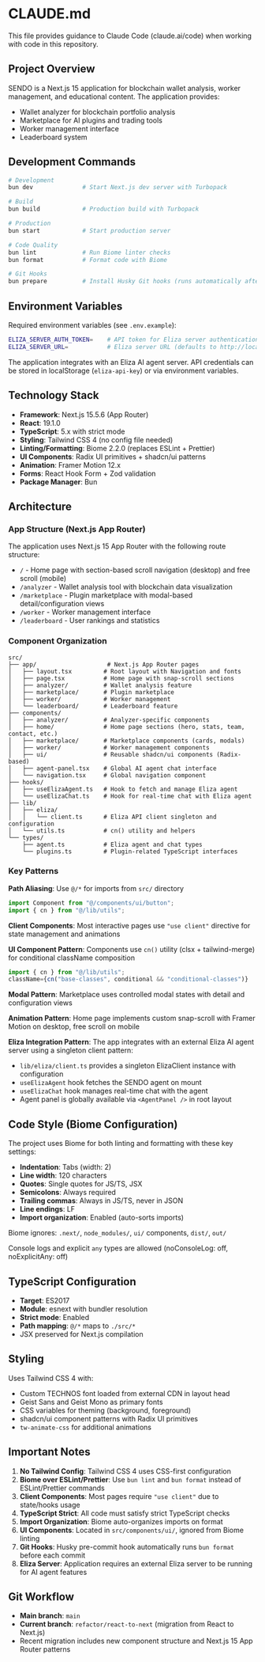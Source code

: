 # CLAUDE.md

This file provides guidance to Claude Code (claude.ai/code) when working with code in this repository.

## Project Overview

SENDO is a Next.js 15 application for blockchain wallet analysis, worker management, and educational content. The application provides:
- Wallet analyzer for blockchain portfolio analysis
- Marketplace for AI plugins and trading tools
- Worker management interface
- Leaderboard system

## Development Commands

```bash
# Development
bun dev              # Start Next.js dev server with Turbopack

# Build
bun build            # Production build with Turbopack

# Production
bun start            # Start production server

# Code Quality
bun lint             # Run Biome linter checks
bun format           # Format code with Biome

# Git Hooks
bun prepare          # Install Husky Git hooks (runs automatically after install)
```

## Environment Variables

Required environment variables (see `.env.example`):

```bash
ELIZA_SERVER_AUTH_TOKEN=    # API token for Eliza server authentication
ELIZA_SERVER_URL=           # Eliza server URL (defaults to http://localhost:3000)
```

The application integrates with an Eliza AI agent server. API credentials can be stored in localStorage (`eliza-api-key`) or via environment variables.

## Technology Stack

- **Framework**: Next.js 15.5.6 (App Router)
- **React**: 19.1.0
- **TypeScript**: 5.x with strict mode
- **Styling**: Tailwind CSS 4 (no config file needed)
- **Linting/Formatting**: Biome 2.2.0 (replaces ESLint + Prettier)
- **UI Components**: Radix UI primitives + shadcn/ui patterns
- **Animation**: Framer Motion 12.x
- **Forms**: React Hook Form + Zod validation
- **Package Manager**: Bun

## Architecture

### App Structure (Next.js App Router)

The application uses Next.js 15 App Router with the following route structure:

- `/` - Home page with section-based scroll navigation (desktop) and free scroll (mobile)
- `/analyzer` - Wallet analysis tool with blockchain data visualization
- `/marketplace` - Plugin marketplace with modal-based detail/configuration views
- `/worker` - Worker management interface
- `/leaderboard` - User rankings and statistics

### Component Organization

```
src/
├── app/                    # Next.js App Router pages
│   ├── layout.tsx         # Root layout with Navigation and fonts
│   ├── page.tsx           # Home page with snap-scroll sections
│   ├── analyzer/          # Wallet analysis feature
│   ├── marketplace/       # Plugin marketplace
│   ├── worker/            # Worker management
│   └── leaderboard/       # Leaderboard feature
├── components/
│   ├── analyzer/          # Analyzer-specific components
│   ├── home/              # Home page sections (hero, stats, team, contact, etc.)
│   ├── marketplace/       # Marketplace components (cards, modals)
│   ├── worker/            # Worker management components
│   ├── ui/                # Reusable shadcn/ui components (Radix-based)
│   ├── agent-panel.tsx    # Global AI agent chat interface
│   └── navigation.tsx     # Global navigation component
├── hooks/
│   ├── useElizaAgent.ts   # Hook to fetch and manage Eliza agent
│   └── useElizaChat.ts    # Hook for real-time chat with Eliza agent
├── lib/
│   ├── eliza/
│   │   └── client.ts      # Eliza API client singleton and configuration
│   └── utils.ts           # cn() utility and helpers
└── types/
    ├── agent.ts           # Eliza agent and chat types
    └── plugins.ts         # Plugin-related TypeScript interfaces
```

### Key Patterns

**Path Aliasing**: Use `@/*` for imports from `src/` directory
```typescript
import Component from "@/components/ui/button";
import { cn } from "@/lib/utils";
```

**Client Components**: Most interactive pages use `"use client"` directive for state management and animations

**UI Component Pattern**: Components use `cn()` utility (clsx + tailwind-merge) for conditional className composition
```typescript
import { cn } from "@/lib/utils";
className={cn("base-classes", conditional && "conditional-classes")}
```

**Modal Pattern**: Marketplace uses controlled modal states with detail and configuration views

**Animation Pattern**: Home page implements custom snap-scroll with Framer Motion on desktop, free scroll on mobile

**Eliza Integration Pattern**: The app integrates with an external Eliza AI agent server using a singleton client pattern:
- `lib/eliza/client.ts` provides a singleton ElizaClient instance with configuration
- `useElizaAgent` hook fetches the SENDO agent on mount
- `useElizaChat` hook manages real-time chat with the agent
- Agent panel is globally available via `<AgentPanel />` in root layout

## Code Style (Biome Configuration)

The project uses Biome for both linting and formatting with these key settings:

- **Indentation**: Tabs (width: 2)
- **Line width**: 120 characters
- **Quotes**: Single quotes for JS/TS, JSX
- **Semicolons**: Always required
- **Trailing commas**: Always in JS/TS, never in JSON
- **Line endings**: LF
- **Import organization**: Enabled (auto-sorts imports)

Biome ignores: `.next/`, `node_modules/`, `ui/` components, `dist/`, `out/`

Console logs and explicit `any` types are allowed (noConsoleLog: off, noExplicitAny: off)

## TypeScript Configuration

- **Target**: ES2017
- **Module**: esnext with bundler resolution
- **Strict mode**: Enabled
- **Path mapping**: `@/*` maps to `./src/*`
- JSX preserved for Next.js compilation

## Styling

Uses Tailwind CSS 4 with:
- Custom TECHNOS font loaded from external CDN in layout head
- Geist Sans and Geist Mono as primary fonts
- CSS variables for theming (background, foreground)
- shadcn/ui component patterns with Radix UI primitives
- `tw-animate-css` for additional animations

## Important Notes

1. **No Tailwind Config**: Tailwind CSS 4 uses CSS-first configuration
2. **Biome over ESLint/Prettier**: Use `bun lint` and `bun format` instead of ESLint/Prettier commands
3. **Client Components**: Most pages require `"use client"` due to state/hooks usage
4. **TypeScript Strict**: All code must satisfy strict TypeScript checks
5. **Import Organization**: Biome auto-organizes imports on format
6. **UI Components**: Located in `src/components/ui/`, ignored from Biome linting
7. **Git Hooks**: Husky pre-commit hook automatically runs `bun format` before each commit
8. **Eliza Server**: Application requires an external Eliza server to be running for AI agent features

## Git Workflow

- **Main branch**: `main`
- **Current branch**: `refactor/react-to-next` (migration from React to Next.js)
- Recent migration includes new component structure and Next.js 15 App Router patterns
